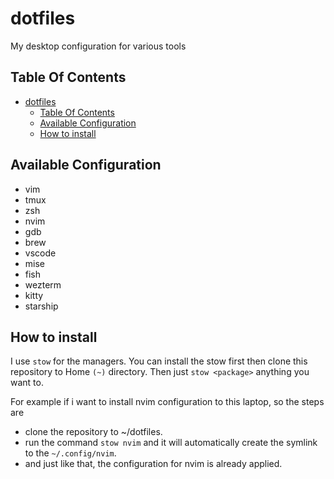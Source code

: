 # dotfiles

My desktop configuration for various tools

## Table Of Contents

<!--toc:start-->

- [dotfiles](#dotfiles)
  - [Table Of Contents](#table-of-contents)
  - [Available Configuration](#available-configuration)
  - [How to install](#how-to-install)
  <!--toc:end-->

## Available Configuration

- vim
- tmux
- zsh
- nvim
- gdb
- brew
- vscode
- mise
- fish
- wezterm
- kitty
- starship

## How to install

I use `stow` for the managers. You can install the stow first then clone this repository to Home `(~)` directory. Then just `stow <package>` anything you want to.

For example if i want to install nvim configuration to this laptop, so the steps are

- clone the repository to ~/dotfiles.
- run the command `stow nvim` and it will automatically create the symlink to the `~/.config/nvim`.
- and just like that, the configuration for nvim is already applied.
